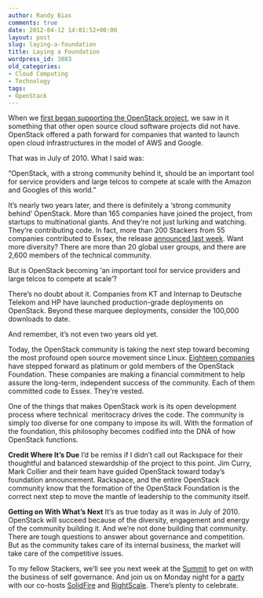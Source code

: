 ```yaml
---
author: Randy Bias
comments: true
date: 2012-04-12 14:01:52+00:00
layout: post
slug: laying-a-foundation
title: Laying a Foundation
wordpress_id: 3883
old_categories:
- Cloud Computing
- Technology
tags:
- OpenStack
---
```


When we [first began supporting the OpenStack project](http://www.cloudscaling.com/blog/cloud-computing/does-openstack-change-the-cloud-game/), we saw in it something that other open source cloud software projects did not have. OpenStack offered a path forward for companies that wanted to launch open cloud infrastructures in the model of AWS and Google.

That was in July of 2010. What I said was:


“OpenStack, with a strong community behind it, should be an important tool for service providers and large telcos to compete at scale with the Amazon and Googles of this world.”


It’s nearly two years later, and there is definitely a ‘strong community behind’ OpenStack. More than 165 companies have joined the project, from startups to multinational giants. And they’re not just lurking and watching. They’re contributing code. In fact, more than 200 Stackers from 55 companies contributed to Essex, the release [announced last week](http://www.openstack.org/projects/essex/press-release/). Want more diversity? There are more than 20 global user groups, and there are 2,600 members of the technical community.

But is OpenStack becoming ‘an important tool for service providers and large telcos to compete at scale’?

There’s no doubt about it. Companies from KT and Internap to Deutsche Telekom and HP have launched production-grade deployments on OpenStack. Beyond these marquee deployments, consider the 100,000 downloads to date.

And remember, it’s not even two years old yet.

Today, the OpenStack community is taking the next step toward becoming the most profound open source movement since Linux. [Eighteen companies](http://www.openstack.org/blog/) have stepped forward as platinum or gold members of the OpenStack Foundation. These companies are making a financial commitment to help assure the long-term, independent success of the community. Each of them committed code to Essex. They’re vested.

One of the things that makes OpenStack work is its open development process where technical  meritocracy drives the code. The community is simply too diverse for one company to impose its will. With the formation of the foundation, this philosophy becomes codified into the DNA of how OpenStack functions.

**Credit Where It’s Due**
I’d be remiss if I didn’t call out Rackspace for their thoughtful and balanced stewardship of the project to this point. Jim Curry, Mark Collier and their team have guided OpenStack toward today’s foundation announcement. Rackspace, and the entire OpenStack community know that the formation of the OpenStack Foundation is the correct next step to move the mantle of leadership to the community itself.

**Getting on With What’s Next**
It’s as true today as it was in July of 2010. OpenStack will succeed because of the diversity, engagement and energy of the community building it. And we’re not done building that community. There are tough questions to answer about governance and competition. But as the community takes care of its internal business, the market will take care of the competitive issues.

To my fellow Stackers, we’ll see you next week at the [Summit](http://www.openstack.org/conference/san-francisco-2012/) to get on with the business of self governance. And join us on Monday night for a [party](http://artandopenstack.eventbrite.com/) with our co-hosts [SolidFire](http://solidfire.com/) and [RightScale](http://www.righscale.com/). There’s plenty to celebrate.
